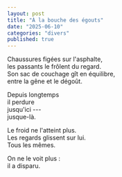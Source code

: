 ```yaml
---
layout: post
title: "À la bouche des égouts"
date: "2025-06-10"
categories: "divers"
published: true
---
```


Chaussures figées sur l'asphalte,  
les passants le frôlent du regard.  
Son sac de couchage gît en équilibre,  
entre la gêne et le dégoût.  

Depuis longtemps  
il perdure  
jusqu'ici ---  
jusque-là.  

Le froid ne l'atteint plus.  
Les regards glissent sur lui.  
Tous les mêmes.  

On ne le voit plus :  
il a disparu.  
